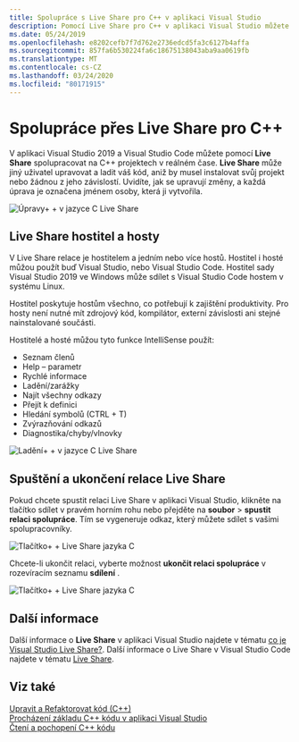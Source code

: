 ```yaml
---
title: Spolupráce s Live Share pro C++ v aplikaci Visual Studio
description: Pomocí Live Share pro C++ v aplikaci Visual Studio můžete spolupracovat a sdílet kód v reálném čase.
ms.date: 05/24/2019
ms.openlocfilehash: e8202cefb7f7d762e2736edcd5fa3c6127b4affa
ms.sourcegitcommit: 857fa6b530224fa6c18675138043aba9aa0619fb
ms.translationtype: MT
ms.contentlocale: cs-CZ
ms.lasthandoff: 03/24/2020
ms.locfileid: "80171915"
---
```

# <a name="collaborate-using-live-share-for-c"></a>Spolupráce přes Live Share pro C++

V aplikaci Visual Studio 2019 a Visual Studio Code můžete pomocí **Live Share** spolupracovat na C++ projektech v reálném čase. **Live Share** může jiný uživatel upravovat a ladit váš kód, aniž by musel instalovat svůj projekt nebo žádnou z jeho závislostí. Uvidíte, jak se upravují změny, a každá úprava je označena jménem osoby, která ji vytvořila.

![Úpravy&#43; &#43; v jazyce C Live Share](../ide/media/live-share-edit-cpp.png "Live Share úpravy vC++")

## <a name="live-share-host-and-guests"></a>Live Share hostitel a hosty

V Live Share relace je hostitelem a jedním nebo více hostů. Hostitel i hosté můžou použít buď Visual Studio, nebo Visual Studio Code. Hostitel sady Visual Studio 2019 ve Windows může sdílet s Visual Studio Code hostem v systému Linux.

Hostitel poskytuje hostům všechno, co potřebují k zajištění produktivity. Pro hosty není nutné mít zdrojový kód, kompilátor, externí závislosti ani stejné nainstalované součásti.

Hostitelé a hosté můžou tyto funkce IntelliSense použít:

- Seznam členů
- Help – parametr
- Rychlé informace
- Ladění/zarážky
- Najít všechny odkazy
- Přejít k definici
- Hledání symbolů (CTRL + T)
- Zvýrazňování odkazů
- Diagnostika/chyby/vlnovky

![Ladění&#43; &#43; v jazyce C Live Share](../ide/media/live-share-debug-cpp.png "Live Share ladění vC++")

## <a name="start-and-end-a-live-share-session"></a>Spuštění a ukončení relace Live Share

Pokud chcete spustit relaci Live Share v aplikaci Visual Studio, klikněte na tlačítko sdílet v pravém horním rohu nebo přejděte na **soubor** > **spustit relaci spolupráce**. Tím se vygeneruje odkaz, který můžete sdílet s vašimi spolupracovníky.

![Tlačítko&#43; &#43; Live Share jazyka C](../ide/media/live-share-button-cpp.png "Live Share – tlačítko")

Chcete-li ukončit relaci, vyberte možnost **ukončit relaci spolupráce** v rozevíracím seznamu **sdílení** .

![Tlačítko&#43; &#43; Live Share jazyka C](../ide/media/live-share-end-session-cpp.png "Live Share – tlačítko")

## <a name="for-more-information"></a>Další informace

Další informace o **Live Share** v aplikaci Visual Studio najdete v tématu [co je Visual Studio Live Share?](/visualstudio/liveshare/). Další informace o Live Share v Visual Studio Code najdete v tématu [Live Share](https://marketplace.visualstudio.com/items?itemName=ms-vsliveshare.vsliveshare).

## <a name="see-also"></a>Viz také

[Upravit a Refaktorovat kód (C++)](writing-and-refactoring-code-cpp.md)</br>
[Procházení základu C++ kódu v aplikaci Visual Studio](navigate-code-cpp.md)</br>
[Čtení a pochopení C++ kódu](read-and-understand-code-cpp.md)</br>
